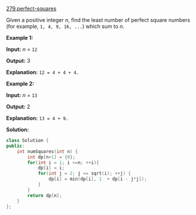 [279.perfect-squares](https://leetcode.com/problems/perfect-squares/)  

Given a positive integer _n_, find the least number of perfect square numbers (for example, `1, 4, 9, 16, ...`) which sum to _n_.

**Example 1:**

  
**Input:** _n_ = `12`
  
**Output:** 3 
  
**Explanation:** `12 = 4 + 4 + 4.`

**Example 2:**

  
**Input:** _n_ = `13`
  
**Output:** 2
  
**Explanation:** `13 = 4 + 9.`  



**Solution:**  

```cpp
class Solution {
public:
    int numSquares(int n) {
        int dp[n+1] = {0};
        for(int i = 1; i <=n; ++i){
            dp[i] = i;
            for(int j = 2; j <= sqrt(i); ++j) {
                dp[i] = min(dp[i], 1  + dp[i - j*j]);
            }
        }
        return dp[n];
    }
};
```
      